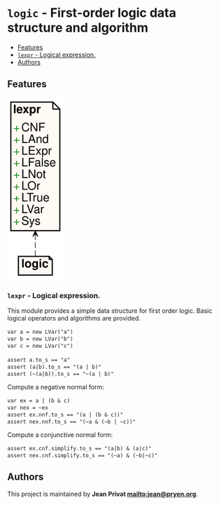 # `logic` - First-order logic data structure and algorithm

* [Features](#Features)
* [`lexpr` - Logical expression.](#`lexpr`---Logical-expression.)
* [Authors](#Authors)

## Features

![Diagram for `logic`](uml-logic.svg)

### `lexpr` - Logical expression.

This module provides a simple data structure for first order logic.
Basic logical operators and algorithms are provided.

~~~
var a = new LVar("a")
var b = new LVar("b")
var c = new LVar("c")

assert a.to_s == "a"
assert (a|b).to_s == "(a | b)"
assert (~(a|b)).to_s == "~(a | b)"
~~~

Compute a negative normal form:

~~~
var ex = a | (b & c)
var nex = ~ex
assert ex.nnf.to_s == "(a | (b & c))"
assert nex.nnf.to_s == "(~a & (~b | ~c))"
~~~

Compute a conjunctive normal form:

~~~
assert ex.cnf.simplify.to_s == "(a|b) & (a|c)"
assert nex.cnf.simplify.to_s == "(~a) & (~b|~c)"
~~~

## Authors

This project is maintained by **Jean Privat <mailto:jean@pryen.org>**.
